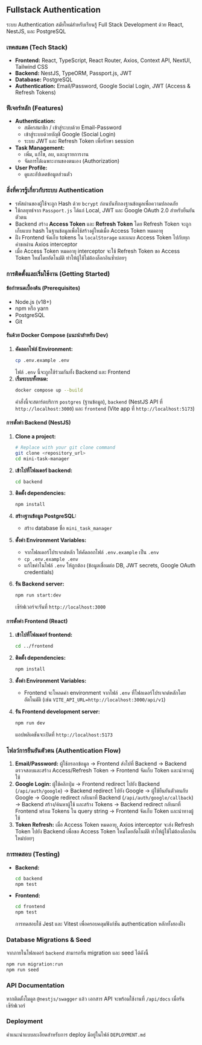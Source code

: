## Fullstack Authentication

ระบบ Authentication สมัยใหม่สำหรับเรียนรู้ Full Stack Development ด้วย React, NestJS, และ PostgreSQL

### เทคสแตค (Tech Stack)

- **Frontend:** React, TypeScript, React Router, Axios, Context API, NextUI, Tailwind CSS
- **Backend:** NestJS, TypeORM, Passport.js, JWT
- **Database:** PostgreSQL
- **Authentication:** Email/Password, Google Social Login, JWT (Access & Refresh Tokens)

### ฟีเจอร์หลัก (Features)

- **Authentication:**
  - สมัครสมาชิก / เข้าสู่ระบบด้วย Email-Password
  - เข้าสู่ระบบด้วยบัญชี Google (Social Login)
  - ระบบ JWT และ Refresh Token เพื่อรักษา session
- **Task Management:**
  - เพิ่ม, แก้ไข, ลบ, และดูรายการงาน
  - จัดการได้เฉพาะงานของตนเอง (Authorization)
- **User Profile:**
  - ดูและอัปเดตข้อมูลส่วนตัว

### สิ่งที่ควรรู้เกี่ยวกับระบบ Authentication

- รหัสผ่านของผู้ใช้จะถูก Hash ด้วย `bcrypt` ก่อนบันทึกลงฐานข้อมูลเพื่อความปลอดภัย
- ใช้กลยุทธ์จาก `Passport.js` ได้แก่ Local, JWT และ Google OAuth 2.0 สำหรับยืนยันตัวตน
- Backend สร้าง **Access Token** และ **Refresh Token** โดย Refresh Token จะถูกเก็บแบบ hash ในฐานข้อมูลเพื่อใช้สร้างคู่ใหม่เมื่อ Access Token หมดอายุ
- ฝั่ง Frontend จัดเก็บ tokens ใน `localStorage` และแนบ Access Token ไปกับทุกคำขอผ่าน Axios interceptor
- เมื่อ Access Token หมดอายุ interceptor จะใช้ Refresh Token ขอ Access Token ใหม่โดยอัตโนมัติ ทำให้ผู้ใช้ไม่ต้องล็อกอินซ้ำบ่อยๆ

### การติดตั้งและเริ่มใช้งาน (Getting Started)

#### ข้อกำหนดเบื้องต้น (Prerequisites)

- Node.js (v18+)
- npm หรือ yarn
- PostgreSQL
- Git

#### รันด้วย Docker Compose (แนะนำสำหรับ Dev)

1. **คัดลอกไฟล์ Environment:**
   ```bash
   cp .env.example .env
   ```
   ไฟล์ `.env` นี้จะถูกใช้ร่วมกันทั้ง Backend และ Frontend
2. **เริ่มระบบทั้งหมด:**
   ```bash
   docker compose up --build
   ```
   คำสั่งนี้จะสตาร์ตบริการ `postgres` (ฐานข้อมูล), `backend` (NestJS API ที่ `http://localhost:3000`) และ `frontend` (Vite app ที่ `http://localhost:5173`)

#### การตั้งค่า Backend (NestJS)

1.  **Clone a project:**
    ```bash
    # Replace with your git clone command
    git clone <repository_url>
    cd mini-task-manager
    ```
2.  **เข้าไปที่โฟลเดอร์ backend:**
    ```bash
    cd backend
    ```
3.  **ติดตั้ง dependencies:**
    ```bash
    npm install
    ```
4.  **สร้างฐานข้อมูล PostgreSQL:**

    - สร้าง database ชื่อ `mini_task_manager`

5.  **ตั้งค่า Environment Variables:**

    - จากโฟลเดอร์โปรเจกต์หลัก ให้คัดลอกไฟล์ `.env.example` เป็น `.env`
    - `cp .env.example .env`
    - แก้ไขค่าในไฟล์ `.env` ให้ถูกต้อง (ข้อมูลเชื่อมต่อ DB, JWT secrets, Google OAuth credentials)

6.  **รัน Backend server:**
    ```bash
    npm run start:dev
    ```
    เซิร์ฟเวอร์จะรันที่ `http://localhost:3000`

#### การตั้งค่า Frontend (React)

1.  **เข้าไปที่โฟลเดอร์ frontend:**
    ```bash
    cd ../frontend
    ```
2.  **ติดตั้ง dependencies:**
    ```bash
    npm install
    ```
3.  **ตั้งค่า Environment Variables:**

    - Frontend จะโหลดค่า environment จากไฟล์ `.env` ที่โฟลเดอร์โปรเจกต์หลักโดยอัตโนมัติ (เช่น `VITE_API_URL=http://localhost:3000/api/v1`)

4.  **รัน Frontend development server:**
    ```bash
    npm run dev
    ```
    แอปพลิเคชันจะเปิดที่ `http://localhost:5173`

### โฟลว์การยืนยันตัวตน (Authentication Flow)

1.  **Email/Password:** ผู้ใช้กรอกข้อมูล -> Frontend ส่งไปที่ Backend -> Backend ตรวจสอบและสร้าง Access/Refresh Token -> Frontend จัดเก็บ Token และนำทางผู้ใช้
2.  **Google Login:** ผู้ใช้คลิกปุ่ม -> Frontend redirect ไปยัง Backend (`/api/auth/google`) -> Backend redirect ไปยัง Google -> ผู้ใช้ยืนยันตัวตนกับ Google -> Google redirect กลับมาที่ Backend (`/api/auth/google/callback`) -> Backend สร้าง/ค้นหาผู้ใช้ และสร้าง Tokens -> Backend redirect กลับมาที่ Frontend พร้อม Tokens ใน query string -> Frontend จัดเก็บ Token และนำทางผู้ใช้
3.  **Token Refresh:** เมื่อ Access Token หมดอายุ, Axios interceptor จะส่ง Refresh Token ไปยัง Backend เพื่อขอ Access Token ใหม่โดยอัตโนมัติ ทำให้ผู้ใช้ไม่ต้องล็อกอินใหม่บ่อยๆ

### การทดสอบ (Testing)

- **Backend:**
  ```bash
  cd backend
  npm test
  ```
- **Frontend:**
  ```bash
  cd frontend
  npm test
  ```
  การทดสอบใช้ Jest และ Vitest เพื่อครอบคลุมฟังก์ชัน authentication หลักทั้งสองฝั่ง

### Database Migrations & Seed

จากภายในโฟลเดอร์ `backend` สามารถรัน migration และ seed ได้ดังนี้

```bash
npm run migration:run
npm run seed
```

### API Documentation

หากติดตั้งโมดูล `@nestjs/swagger` แล้ว เอกสาร API จะพร้อมใช้งานที่ `/api/docs` เมื่อรันเซิร์ฟเวอร์

### Deployment

คำแนะนำแบบละเอียดสำหรับการ deploy มีอยู่ในไฟล์ `DEPLOYMENT.md`
